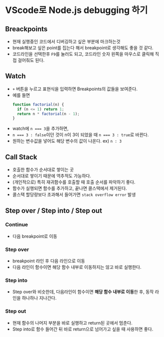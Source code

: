 # VScode로 Node.js debugging 하기

## Breackpoints

- 현재 실행중인 코드에서 디버깅하고 싶은 부분에 마크하는것
- break해보고 싶은 point를 집는다 해서 breakpoint로 생각해도 좋을 것 같다.
- 코드라인을 선택한후 `F9`를 눌러도 되고, 코드라인 숫자 왼쪽을 마우스로 클릭해 직접 걸어줘도 된다.

## Watch

- `+` 버튼을 누르고 표현식을 입력하면 Breakpoints의 값들을 보여준다.
- 예를 들면
  ```js
  function factorial(n) {
    if (n <= 1) return 1;
    return n * factorial(n - 1);
  }
  ```
- watch에 `n === 3`을 추가하면,
- `n === 3 : false`이던 것이 n이 3이 되었을 때 `n === 3 : true`로 바뀐다.
- 원하는 변수값을 넣어도 해당 변수의 값이 나온다. ex) `n : 3`

## Call Stack

- 호출한 함수가 순서대로 쌓이는 곳
- 순서대로 쌓이기 때문에 역추적도 가능하다.
- (개인적으로) 특히 재귀함수를 호출할 때 호출 순서를 파악하기 좋다.
- 함수가 실행되면 함수를 추가하고, 끝나면 콜스택에서 제거된다.
- 콜스택 할당량보다 초과해서 들어가면 `stack overflow error` 발생

## Step over / Step into / Step out

### Continue

- 다음 breakpoint로 이동

### Step over

- breakpoint 라인 후 다음 라인으로 이동
- 다음 라인이 함수이면 해당 함수 내부로 이동하지는 않고 바로 실행한다.

### Step into

- Step over와 비슷한데, 다음라인이 함수이면 **해당 함수 내부로 이동**한 후, 동작 라인을 하나하나 지나간다.

### Step out

- 현재 함수의 나머지 부분을 바로 실행하고 return된 곳에서 멈춘다.
- Step into로 함수 들어간 뒤 바로 return으로 넘어가고 싶을 때 사용하면 좋다.
